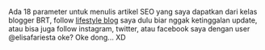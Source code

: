 Ada 18 parameter untuk menulis artikel SEO yang saya dapatkan dari kelas blogger BRT, follow <a href="https://www.digitalife.id">lifestyle blog</a> saya dulu biar nggak ketinggalan update, atau bisa juga follow instagram, twitter, atau facebook saya dengan user @elisafariesta oke? Oke dong... XD
